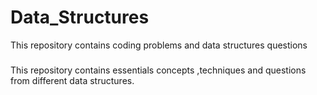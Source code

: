 # Data_Structures
This repository contains coding problems  and data structures questions 

###
This repository contains essentials concepts ,techniques and questions from different data structures.
